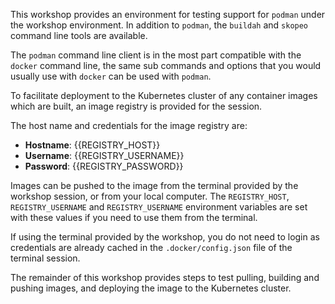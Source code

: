 This workshop provides an environment for testing support for ``podman`` under the workshop environment. In addition to ``podman``, the ``buildah`` and ``skopeo`` command line tools are available.

The ``podman`` command line client is in the most part compatible with the ``docker`` command line, the same sub commands and options that you would usually use with ``docker`` can be used with ``podman``.

To facilitate deployment to the Kubernetes cluster of any container images which are built, an image registry is provided for the session.

The host name and credentials for the image registry are:

* **Hostname**: {{REGISTRY_HOST}}
* **Username**: {{REGISTRY_USERNAME}}
* **Password**: {{REGISTRY_PASSWORD}}

Images can be pushed to the image from the terminal provided by the workshop session, or from your local computer. The ``REGISTRY_HOST``, ``REGISTRY_USERNAME`` and ``REGISTRY_USERNAME`` environment variables are set with these values if you need to use them from the terminal.

If using the terminal provided by the workshop, you do not need to login as credentials are already cached in the ``.docker/config.json`` file of the terminal session.

The remainder of this workshop provides steps to test pulling, building and pushing images, and deploying the image to the Kubernetes cluster.
